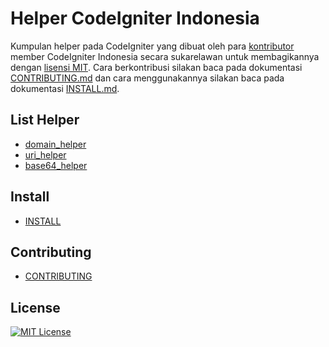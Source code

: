 Helper CodeIgniter Indonesia
==================

Kumpulan helper pada CodeIgniter yang dibuat oleh para [kontributor](https://github.com/codeigniter-id/ci-helper/graphs/contributors) member CodeIgniter Indonesia secara sukarelawan untuk membagikannya dengan [lisensi MIT](#license). Cara berkontribusi silakan baca pada dokumentasi [CONTRIBUTING.md](#contributing) dan cara menggunakannya silakan baca pada dokumentasi [INSTALL.md](#install).

## List Helper

- [domain_helper](HELPER.md#domain_helperphp)
- [uri_helper](HELPER.md#uri_helperphp)
- [base64_helper](HELPER.md#base64_helperphp)

## Install
- [INSTALL](INSTALL.md)

## Contributing
- [CONTRIBUTING](CONTRIBUTING.md)

## License
[![MIT License](https://img.shields.io/dub/l/vibe-d.svg)](LICENSE)